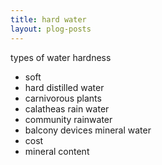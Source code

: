 ```yaml
---
title: hard water
layout: plog-posts
---
```


types of water hardness
- soft
- hard
distilled water
- carnivorous plants
- calatheas
rain water
- community rainwater
- balcony devices
mineral water
- cost
- mineral content